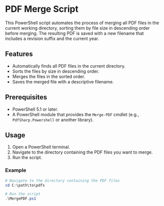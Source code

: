 # PDF Merge Script

This PowerShell script automates the process of merging all PDF files in the current working directory, sorting them by file size in descending order before merging. The resulting PDF is saved with a new filename that includes a revision suffix and the current year.

## Features
- Automatically finds all PDF files in the current directory.
- Sorts the files by size in descending order.
- Merges the files in the sorted order.
- Saves the merged file with a descriptive filename.

## Prerequisites
- PowerShell 5.1 or later.
- A PowerShell module that provides the `Merge-PDF` cmdlet (e.g., `PdfSharp.Powershell` or another library).

## Usage

1. Open a PowerShell terminal.
2. Navigate to the directory containing the PDF files you want to merge.
3. Run the script.

### Example

```powershell
# Navigate to the directory containing the PDF files
cd C:\path\to\pdfs

# Run the script
.\MergePDF.ps1
